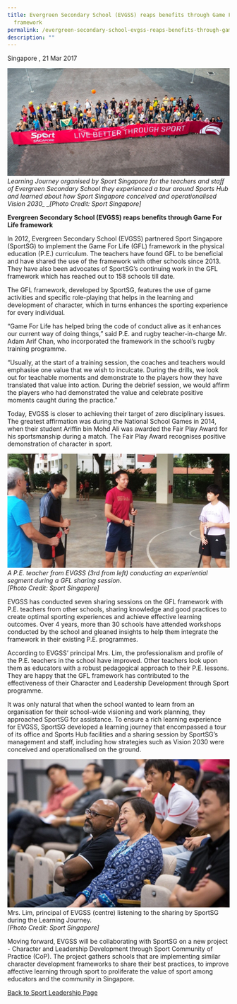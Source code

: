 ```yaml
---
title: Evergreen Secondary School (EVGSS) reaps benefits through Game For Life
  framework
permalink: /evergreen-secondary-school-evgss-reaps-benefits-through-game-for-life-framework/
description: ""
---
```

Singapore , 21 Mar 2017

![](/images/Sport%20Leadership%20Latest/Evergreen%20Secondary%20School/LBTS_EVERGREEN.jpeg)
*Learning Journey organised by Sport Singapore for the teachers and staff of Evergreen Secondary School they experienced a tour around Sports Hub and learned about how Sport Singapore conceived and operationalised Vision 2030_ _\[Photo Credit: Sport Singapore\]*

**Evergreen Secondary School (EVGSS) reaps benefits through Game For Life framework**

In 2012, Evergreen Secondary School (EVGSS) partnered Sport Singapore (SportSG) to implement the Game For Life (GFL) framework in the physical education (P.E.) curriculum. The teachers have found GFL to be beneficial and have shared the use of the framework with other schools since 2013. They have also been advocates of SportSG’s continuing work in the GFL framework which has reached out to 158 schools till date.

The GFL framework, developed by SportSG, features the use of game activities and specific role-playing that helps in the learning and development of character, which in turns enhances the sporting experience for every individual. 

“Game For Life has helped bring the code of conduct alive as it enhances our current way of doing things,” said P.E. and rugby teacher-in-charge Mr. Adam Arif Chan, who incorporated the framework in the school’s rugby training programme.

“Usually, at the start of a training session, the coaches and teachers would emphasise one value that we wish to inculcate. During the drills, we look out for teachable moments and demonstrate to the players how they have translated that value into action. During the debrief session, we would affirm the players who had demonstrated the value and celebrate positive moments caught during the practice.”

Today, EVGSS is closer to achieving their target of zero disciplinary issues. The greatest affirmation was during the National School Games in 2014, when their student Ariffin bin Mohd Ali was awarded the Fair Play Award for his sportsmanship during a match. The Fair Play Award recognises positive demonstration of character in sport.

![](/images/Sport%20Leadership%20Latest/Evergreen%20Secondary%20School/EVGSS_A_PE_TEACHER_edited.jpeg)
_A P.E. teacher from EVGSS (3rd from left) conducting an experiential segment during a GFL sharing session.  
\[Photo Credit: Sport Singapore\]_

EVGSS has conducted seven sharing sessions on the GFL framework with P.E. teachers from other schools, sharing knowledge and good practices to create optimal sporting experiences and achieve effective learning outcomes. Over 4 years, more than 30 schools have attended workshops conducted by the school and gleaned insights to help them integrate the framework in their existing P.E. programmes. 

According to EVGSS’ principal Mrs. Lim, the professionalism and profile of the P.E. teachers in the school have improved. Other teachers look upon them as educators with a robust pedagogical approach to their P.E. lessons. They are happy that the GFL framework has contributed to the effectiveness of their Character and Leadership Development through Sport programme.

It was only natural that when the school wanted to learn from an organisation for their school-wide visioning and work planning, they approached SportSG for assistance. To ensure a rich learning experience for EVGSS, SportSG developed a learning journey that encompassed a tour of its office and Sports Hub facilities and a sharing session by SportSG’s management and staff, including how strategies such as Vision 2030 were conceived and operationalised on the ground.

![](/images/Sport%20Leadership%20Latest/Evergreen%20Secondary%20School/PRINCIPAL_EVGSS.jpeg)
Mrs. Lim, principal of EVGSS (centre) listening to the sharing by SportSG during the Learning Journey.  
_\[Photo Credit: Sport Singapore\]_

Moving forward, EVGSS will be collaborating with SportSG on a new project - Character and Leadership Development through Sport Community of Practice (CoP). The project gathers schools that are implementing similar character development frameworks to share their best practices, to improve affective learning through sport to proliferate the value of sport among educators and the community in Singapore.

[Back to Sport Leadership Page](/sports-education/sports-leadership/latest/)